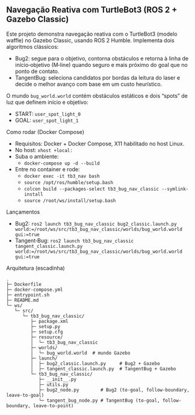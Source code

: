 ## Navegação Reativa com TurtleBot3 (ROS 2 + Gazebo Classic)

Este projeto demonstra navegação reativa com o TurtleBot3 (modelo waffle) no Gazebo Classic, usando ROS 2 Humble. Implementa dois algoritmos clássicos:
- Bug2: segue para o objetivo, contorna obstáculos e retorna à linha de início‑objetivo (M‑line) quando seguro e mais próximo do goal que no ponto de contato.
- TangentBug: seleciona candidatos por bordas da leitura do laser e decide o melhor avanço com base em um custo heurístico.

O mundo `bug_world.world` contém obstáculos estáticos e dois “spots” de luz que definem início e objetivo:
- START: `user_spot_light_0`
- GOAL:  `user_spot_light_1`

Como rodar (Docker Compose)
- Requisitos: Docker + Docker Compose, X11 habilitado no host Linux.
- No host: `xhost +local:`
- Suba o ambiente:
  - `docker-compose up -d --build`
- Entre no container e rode:
  - `docker exec -it tb3_nav bash`
  - `source /opt/ros/humble/setup.bash`
  - `colcon build --packages-select tb3_bug_nav_classic --symlink-install`
  - `source /root/ws/install/setup.bash`

Lançamentos
- Bug2: `ros2 launch tb3_bug_nav_classic bug2_classic.launch.py world:=/root/ws/src/tb3_bug_nav_classic/worlds/bug_world.world gui:=true`
- Tangent‑Bug:   `ros2 launch tb3_bug_nav_classic tangent_classic.launch.py world:=/root/ws/src/tb3_bug_nav_classic/worlds/bug_world.world gui:=true`

Arquitetura (escadinha)
```
.
├─ Dockerfile                  
├─ docker-compose.yml          
├─ entrypoint.sh               
├─ README.md                   
└─ ws/
   └─ src/
      └─ tb3_bug_nav_classic/
         ├─ package.xml        
         ├─ setup.py           
         ├─ setup.cfg          
         ├─ resource/
         │  └─ tb3_bug_nav_classic   
         ├─ worlds/
         │  └─ bug_world.world  # mundo Gazebo 
         ├─ launch/
         │  ├─ bug2_classic.launch.py     # Bug2 + Gazebo 
         │  ├─ tangent_classic.launch.py  # TangentBug + Gazebo 
         └─ tb3_bug_nav_classic/
            ├─ __init__.py
            ├─ utils.py           
            ├─ bug2_node.py        # Bug2 (to-goal, follow-boundary, leave-to-goal)
            └─ tangent_bug_node.py # TangentBug (to-goal, follow-boundary, leave-to-point)
